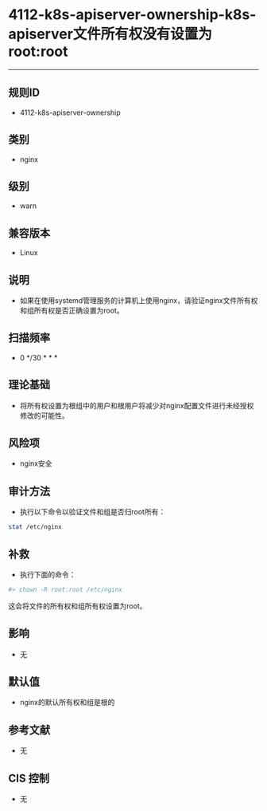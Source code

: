# 4112-k8s-apiserver-ownership-k8s-apiserver文件所有权没有设置为root:root
---

## 规则ID

- 4112-k8s-apiserver-ownership


## 类别

- nginx


## 级别

- warn


## 兼容版本


- Linux




## 说明


- 如果在使用systemd管理服务的计算机上使用nginx，请验证nginx文件所有权和组所有权是否正确设置为root。



## 扫描频率
- 0 */30 * * *

## 理论基础


- 将所有权设置为根组中的用户和根用户将减少对nginx配置文件进行未经授权修改的可能性。






## 风险项


- nginx安全



## 审计方法
- 执行以下命令以验证文件和组是否归root所有：

```bash
stat /etc/nginx
```



## 补救
- 执行下面的命令：
```bash
#> chown -R root:root /etc/nginx
```
这会将文件的所有权和组所有权设置为root。



## 影响


- 无




## 默认值


- nginx的默认所有权和组是根的




## 参考文献


- 无



## CIS 控制


- 无


